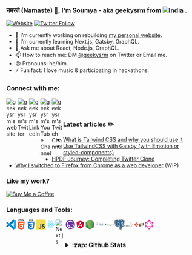 ### नमस्ते (Namaste) 🙏, I'm [Soumya](https://soumya.dev) - aka geekysrm from <img  alt="India" width="26px" src="https://upload.wikimedia.org/wikipedia/en/thumb/4/41/Flag_of_India.svg/383px-Flag_of_India.svg.png" /> .

[![Website](https://img.shields.io/website?label=soumya.dev&style=for-the-badge&url=https%3A%2F%2Fsoumya.dev)](https://soumya.dev)
[![Twitter Follow](https://img.shields.io/twitter/follow/geekysrm?color=1DA1F2&logo=twitter&style=for-the-badge)](https://twitter.com/intent/follow?original_referer=https%3A%2F%2Fgithub.com%2Fgeekysrm&screen_name=geekysrm)

- 🔭 I’m currently working on rebuilding [my personal website](https://soumya.dev/blog).
- 🌱 I’m currently learning Next.js, Gatsby, GraphQL.
- 💬 Ask me about React, Node.js, GraphQL.
- 📫 How to reach me: DM [@geekysrm](https://twitter.com/geekysrm) on Twitter or Email me.
- 😄 Pronouns: he/him.
- ⚡ Fun fact: I love music & participating in hackathons.

### Connect with me:
<a href="https://soumya.dev">
  <img align="left" alt="geekysrm's website" width="30px" src="https://image.flaticon.com/icons/svg/841/841364.svg" />
</a>
<a href="https://twitter.com/geekysrm">
  <img align="left" alt="geekysrm's Twitter" width="30px" src="https://image.flaticon.com/icons/svg/2111/2111703.svg" />
</a>
<a href="https://www.linkedin.com/in/geekysrm">
  <img align="left" alt="geekysrm's LinkedIn" width="30px" src="https://image.flaticon.com/icons/svg/2111/2111465.svg" />
</a>
<a href="https://link.soumya.dev/youtube">
  <img align="left" alt="geekysrm's YouTube Channel" width="30px" src="https://image.flaticon.com/icons/svg/725/725300.svg" />
</a>
<a href="https://www.twitch.tv/geekysrm">
  <img align="left" alt="geekysrm's Twitch Channel" width="30px" src="https://image.flaticon.com/icons/svg/733/733577.svg" />
</a> <br /> 
 <br /> 

### Latest articles ✏️ <br />
- [What is Tailwind CSS and why you should use it](https://soumya.dev/what-is-tailwind-css)
- [Use TailwindCSS with Gatsby (with Emotion or styled-components)](https://soumya.dev/tailwindcss-gatsby-styled-emotion)
- [HPDF Journey: Completing Twitter Clone](https://soumya.dev/hpdf-journey-twitter-clone)
- [Why I switched to Firefox from Chrome as a web developer](https://soumya.dev/switch-to-firefox-from-chrome) (WIP)

### Like my work?

<a href='https://coffee.soumya.dev/' target='_blank'><img height='36' style='border:0px;height:36px;' src='https://cdn.buymeacoffee.com/buttons/default-orange.png' border='0' alt='Buy Me a Coffee' /></a> <br /> 
 
### Languages and Tools:

<a href="https://code.visualstudio.com/" target="_blank" rel="noopener noreferrer"><img align="left" alt="Visual Studio Code" width="26px" src="https://raw.githubusercontent.com/github/explore/80688e429a7d4ef2fca1e82350fe8e3517d3494d/topics/visual-studio-code/visual-studio-code.png" /></a>
<a href="https://developer.mozilla.org/en-US/docs/Web/Guide/HTML/HTML5" target="_blank" rel="noopener noreferrer"><img align="left" alt="HTML 5" width="26px" src="https://raw.githubusercontent.com/github/explore/80688e429a7d4ef2fca1e82350fe8e3517d3494d/topics/html/html.png" /></a>
<a href="https://developer.mozilla.org/en-US/docs/Web/CSS" target="_blank" rel="noopener noreferrer"><img align="left" alt="CSS 3" width="26px" src="https://raw.githubusercontent.com/github/explore/80688e429a7d4ef2fca1e82350fe8e3517d3494d/topics/css/css.png" /></a>
<a href="https://developer.mozilla.org/en-US/docs/Web/JavaScript" target="_blank" rel="noopener noreferrer"><img align="left" alt="JavaScript" width="26px" src="https://raw.githubusercontent.com/github/explore/80688e429a7d4ef2fca1e82350fe8e3517d3494d/topics/javascript/javascript.png" /></a>
<a href="https://reactjs.org/" target="_blank" rel="noopener noreferrer"><img align="left" alt="React" width="26px" src="https://raw.githubusercontent.com/github/explore/80688e429a7d4ef2fca1e82350fe8e3517d3494d/topics/react/react.png" /></a>
<a href="https://nextjs.org/" target="_blank" rel="noopener noreferrer"><img align="left" alt="Next.js" width="26px" src="https://upload.wikimedia.org/wikipedia/commons/thumb/8/8e/Nextjs-logo.svg/1280px-Nextjs-logo.svg.png" /></a>
<a href="https://www.gatsbyjs.com/" target="_blank" rel="noopener noreferrer"><img align="left" alt="Gatsby" width="26px" src="https://raw.githubusercontent.com/github/explore/e94815998e4e0713912fed477a1f346ec04c3da2/topics/gatsby/gatsby.png" /></a>
<a href="https://angular.io/" target="_blank" rel="noopener noreferrer"><img align="left" alt="Angular" width="26px" src="https://raw.githubusercontent.com/github/explore/e94815998e4e0713912fed477a1f346ec04c3da2/topics/angular/angular.png" /></a>
<a href="https://nodejs.org/" target="_blank" rel="noopener noreferrer"><img align="left" alt="Node.js" width="26px" src="https://raw.githubusercontent.com/github/explore/80688e429a7d4ef2fca1e82350fe8e3517d3494d/topics/nodejs/nodejs.png" /></a>
<a href="https://java.com/" target="_blank" rel="noopener noreferrer"><img align="left" alt="Node.js" width="26px" src="https://raw.githubusercontent.com/github/explore/80688e429a7d4ef2fca1e82350fe8e3517d3494d/topics/java/java.png" /></a>
<a href="https://www.mongodb.com/" target="_blank" rel="noopener noreferrer"><img align="left" alt="MongoDB" width="26px" src="https://raw.githubusercontent.com/github/explore/80688e429a7d4ef2fca1e82350fe8e3517d3494d/topics/mongodb/mongodb.png" /></a>
<a href="https://www.postgresql.org/" target="_blank" rel="noopener noreferrer"><img align="left" alt="PostgreSQL" width="26px" src="https://raw.githubusercontent.com/github/explore/80688e429a7d4ef2fca1e82350fe8e3517d3494d/topics/postgresql/postgresql.png" /></a>
<a href="https://www.mysql.com/" target="_blank" rel="noopener noreferrer"><img align="left" alt="MySQL" width="26px" src="https://raw.githubusercontent.com/github/explore/80688e429a7d4ef2fca1e82350fe8e3517d3494d/topics/mysql/mysql.png" /></a>
<a href="https://git-scm.com/" target="_blank" rel="noopener noreferrer"><img align="left" alt="Git" width="26px" src="https://raw.githubusercontent.com/github/explore/80688e429a7d4ef2fca1e82350fe8e3517d3494d/topics/git/git.png" /></a>
<a href="https://www.graphql.com/" target="_blank" rel="noopener noreferrer"><img align="left" alt="GraphQL" width="26px" src="https://raw.githubusercontent.com/github/explore/80688e429a7d4ef2fca1e82350fe8e3517d3494d/topics/graphql/graphql.png" /></a>

<br />
<br />
<h3>
<details>
  <summary>:zap: Github Stats</summary>
  <img align="left" alt="geekysrm's Github Stats" src="https://github-readme-stats.vercel.app/api?username=geekysrm&count_private=true&show_icons=true&hide_border=true" />
</details>
</h3>
